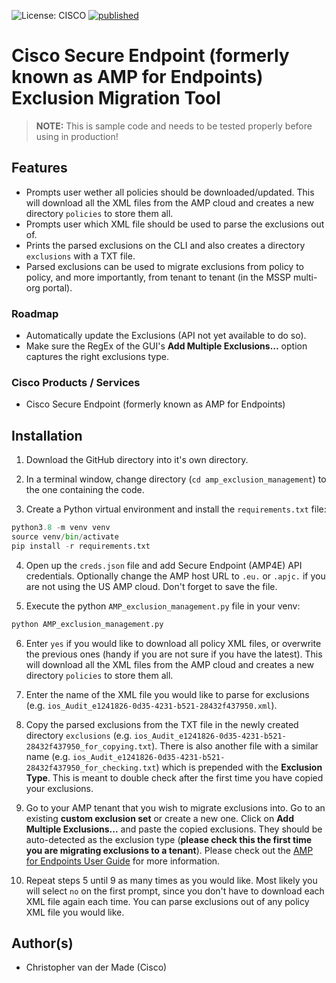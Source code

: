 ![License: CISCO](https://img.shields.io/badge/License-CISCO-blue.svg)
[![published](https://static.production.devnetcloud.com/codeexchange/assets/images/devnet-published.svg)](https://developer.cisco.com/codeexchange/github/repo/)

# Cisco Secure Endpoint (formerly known as AMP for Endpoints) Exclusion Migration Tool

> **NOTE:** This is sample code and needs to be tested properly before using in production!

## Features

* Prompts user wether all policies should be downloaded/updated. This will download all the XML files from the AMP cloud and creates a new directory `policies` to store them all.
* Prompts user which XML file should be used to parse the exclusions out of.
* Prints the parsed exclusions on the CLI and also creates a directory `exclusions` with a TXT file.
* Parsed exclusions can be used to migrate exclusions from policy to policy, and more importantly, from tenant to tenant (in the MSSP multi-org portal).

### Roadmap

* Automatically update the Exclusions (API not yet available to do so).
* Make sure the RegEx of the GUI's **Add Multiple Exclusions...** option captures the right exclusions type.

### Cisco Products / Services

* Cisco Secure Endpoint (formerly known as AMP for Endpoints)

## Installation

1. Download the GitHub directory into it's own directory.

2. In a terminal window, change directory (`cd amp_exclusion_management`) to the one containing the code. 

3. Create a Python virtual environment and install the `requirements.txt` file:

```python
python3.8 -m venv venv
source venv/bin/activate
pip install -r requirements.txt
```

4. Open up the `creds.json` file and add Secure Endpoint (AMP4E) API credentials. Optionally change the AMP host URL to `.eu.` or `.apjc.` if you are not using the US AMP cloud. Don't forget to save the file.

5. Execute the python `AMP_exclusion_management.py` file in your venv:

```python
python AMP_exclusion_management.py
```

6. Enter `yes` if you would like to download all policy XML files, or overwrite the previous ones (handy if you are not sure if you have the latest). This will download all the XML files from the AMP cloud and creates a new directory `policies` to store them all.

7. Enter the name of the XML file you would like to parse for exclusions (e.g. `ios_Audit_e1241826-0d35-4231-b521-28432f437950.xml`). 

8. Copy the parsed exclusions from the TXT file in the newly created directory `exclusions` (e.g. `ios_Audit_e1241826-0d35-4231-b521-28432f437950_for_copying.txt`). There is also another file with a similar name (e.g. `ios_Audit_e1241826-0d35-4231-b521-28432f437950_for_checking.txt`) which is prepended with the **Exclusion Type**. This is meant to double check after the first time you have copied your exclusions.

9. Go to your AMP tenant that you wish to migrate exclusions into. Go to an existing **custom exclusion set** or create a new one. Click on **Add Multiple Exclusions...** and paste the copied exclusions. They should be auto-detected as the exclusion type (**please check this the first time you are migrating exclusions to a tenant**). Please check out the [AMP for Endpoints User Guide](https://docs.amp.cisco.com/en/A4E/AMP%20for%20Endpoints%20User%20Guide.pdf) for more information.

10. Repeat steps 5 until 9 as many times as you would like. Most likely you will select `no` on the first prompt, since you don't have to download each XML file again each time. You can parse exclusions out of any policy XML file you would like.

## Author(s)

* Christopher van der Made (Cisco)


